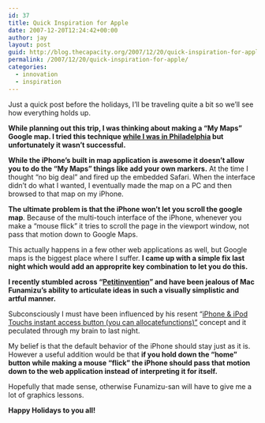 ```yaml
---
id: 37
title: Quick Inspiration for Apple
date: 2007-12-20T12:24:42+00:00
author: jay
layout: post
guid: http://blog.thecapacity.org/2007/12/20/quick-inspiration-for-apple/
permalink: /2007/12/20/quick-inspiration-for-apple/
categories:
  - innovation
  - inspiration
---
```

Just a quick post before the holidays, I’ll be traveling quite a bit so we’ll see how everything holds up.

**While planning out this trip, I was thinking about making a “My Maps” Google map. I tried this technique [while I was in Philadelphia](http://blog.thecapacity.org/2007/11/21/step-by-step/ "Step by Step") but unfortunately it wasn’t successful.**

**While the iPhone’s built in map application is awesome it doesn’t allow you to do the “My Maps” things like add your own markers.** At the time I thought “no big deal” and fired up the embedded Safari. When the interface didn’t do what I wanted, I eventually made the map on a PC and then browsed to that map on my iPhone.

**The ultimate problem is that the iPhone won’t let you scroll the google map**. Because of the multi-touch interface of the iPhone, whenever you make a “mouse flick” it tries to scroll the page in the viewport window, not pass that motion down to Google Maps.

This actually happens in a few other web applications as well, but Google maps is the biggest place where I suffer. **I came up with a simple fix last night which would add an approprite key combination to let you do this.**

**I recently stumbled across “[Petitinvention](http://petitinvention.wordpress.com "Petitinvention")” and have been jealous of Mac Funamizu’s ability to articulate ideas in such a visually simplistic and artful manner.**

Subconsciously I must have been influenced by his resent “[iPhone & iPod Touchs instant access button (you can allocatefunctions)”](http://petitinvention.wordpress.com/2007/12/20/iphone-ipod-touchs-instant-access-button-you-can-allocate-functions/) concept and it peculated through my brain to last night.

My belief is that the default behavior of the iPhone should stay just as it is. However a useful addition would be that **if you hold down the “home” button while making a mouse “flick” the iPhone should pass that motion down to the web application instead of interpreting it for itself.**

Hopefully that made sense, otherwise Funamizu-san will have to give me a lot of graphics lessons.

**Happy Holidays to you all!**

